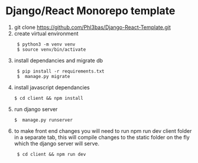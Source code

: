 # Django/React Monorepo template

1. git clone https://github.com/Phl3bas/Django-React-Template.git
1. create virtual environment
   ```
    $ python3 -m venv venv
    $ source venv/bin/activate
   ```
1. install dependancies and migrate db
   ```
    $ pip install -r requirements.txt
    $  manage.py migrate
   ```
1. install javascript dependancies
   ```
   $ cd client && npm install
   ```
1. run django server
   ```
   $  manage.py runserver
   ```
1. to make front end changes you will need to run npm run dev client folder in a separate tab, this will compile changes to the static folder on the fly which the django server will serve.
   ```
    $ cd client && npm run dev
   ```
